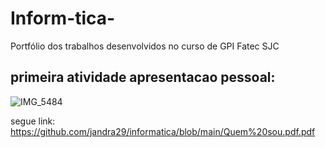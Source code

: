 # Inform-tica-
Portfólio dos trabalhos desenvolvidos no curso de GPI Fatec SJC
## primeira atividade apresentacao pessoal:
![IMG_5484](https://github.com/user-attachments/assets/6a6bb6fb-f58d-40b1-adcc-8af46ac8c495)

segue link: 
https://github.com/jandra29/informatica/blob/main/Quem%20sou.pdf.pdf
